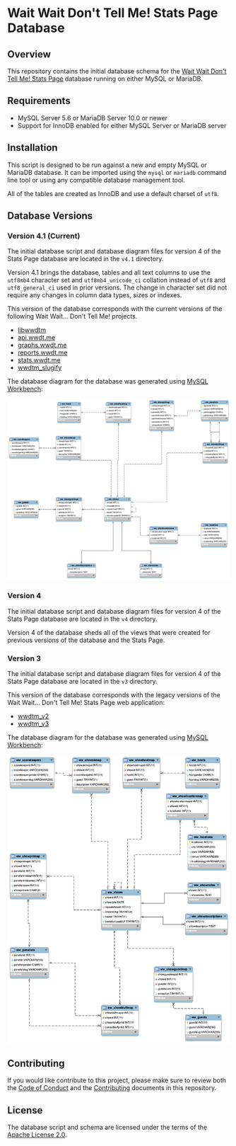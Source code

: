 # Wait Wait Don't Tell Me! Stats Page Database

## Overview

This repository contains the initial database schema for the
[Wait Wait Don't Tell Me! Stats Page](https://stats.wwdt.me)
database running on either MySQL or MariaDB.

## Requirements

- MySQL Server 5.6 or MariaDB Server 10.0 or newer
- Support for InnoDB enabled for either MySQL Server or MariaDB server

## Installation

This script is designed to be run against a new and empty MySQL or MariaDB
database. It can be imported using the `mysql` or `mariadb` command line
tool or using any compatible database management tool.

All of the tables are created as InnoDB and use a default charset of `utf8`.

## Database Versions

### Version 4.1 (Current)

The initial database script and database diagram files for version 4 of the
Stats Page database are located in the `v4.1` directory.

Version 4.1 brings the database, tables and all text columns to use the `utf8mb4`
character set and `utf8mb4_unicode_ci` collation instead of `utf8` and
`utf8_general_ci` used in prior versions. The change in character set did not
require any changes in column data types, sizes or indexes.

This version of the database corresponds with the current versions of the
following Wait Wait... Don't Tell Me! projects.

- [libwwdtm](https://github.com/questionlp/libwwdtm)
- [api.wwdt.me](https://github.com/questionlp/api.wwdt.me)
- [graphs.wwdt.me](https://github.com/questionlp/graphs.wwdt.me)
- [reports.wwdt.me](https://github.com/questionlp/reports.wwdt.me)
- [stats.wwdt.me](https://github.com/questionlp/stats.wwdt.me)
- [wwdtm_slugify](https://github.com/questionlp/wwdtm_slugify)

The database diagram for the database was generated using
[MySQL Workbench](https://www.mysql.com/products/workbench/):

![Wait Wait Don't Tell Me Stats Page Database Diagram](v4.1/wwdtm_Diagram.png)

### Version 4

The initial database script and database diagram files for version 4 of the
Stats Page database are located in the `v4` directory.

Version 4 of the database sheds all of the views that were created for previous
versions of the database and the Stats Page.

### Version 3

The initial database script and database diagram files for version 4 of the
Stats Page database are located in the `v3` directory.

This version of the database corresponds with the legacy versions of the Wait
Wait... Don't Tell Me! Stats Page web application:

- [wwdtm_v2](https://github.com/questionlp/wwdt.me_v2)
- [wwdtm_v3](https://github.com/questionlp/wwdt.me_v3)

The database diagram for the database was generated using
[MySQL Workbench](https://www.mysql.com/products/workbench/):

![Wait Wait Don't Tell Me Stats Page Database Diagram](v3/wwdtm_Diagram.png)

## Contributing

If you would like contribute to this project, please make sure to review both
the [Code of Conduct](CODE_OF_CONDUCT.md) and the
[Contributing](CONTRIBUTING.md) documents in this repository.

## License

The database script and schema are licensed under the terms of the
[Apache License 2.0](http://www.apache.org/licenses/LICENSE-2.0).
